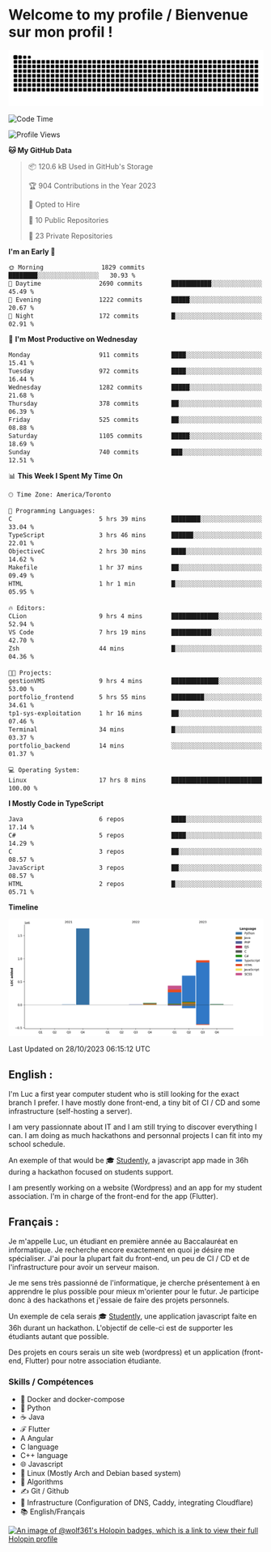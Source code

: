 # Welcome to my profile / Bienvenue sur mon profil !

![snake gif](https://github.com/wolf-361/wolf-361/blob/output/github-contribution-grid-snake.svg)

<!--START_SECTION:waka-->
![Code Time](http://img.shields.io/badge/Code%20Time-431%20hrs%2033%20mins-blue)

![Profile Views](http://img.shields.io/badge/Profile%20Views-0-blue)

**🐱 My GitHub Data** 

> 📦 120.6 kB Used in GitHub's Storage 
 > 
> 🏆 904 Contributions in the Year 2023
 > 
> 💼 Opted to Hire
 > 
> 📜 10 Public Repositories 
 > 
> 🔑 23 Private Repositories 
 > 
**I'm an Early 🐤** 

```text
🌞 Morning                1829 commits        ████████░░░░░░░░░░░░░░░░░   30.93 % 
🌆 Daytime                2690 commits        ███████████░░░░░░░░░░░░░░   45.49 % 
🌃 Evening                1222 commits        █████░░░░░░░░░░░░░░░░░░░░   20.67 % 
🌙 Night                  172 commits         █░░░░░░░░░░░░░░░░░░░░░░░░   02.91 % 
```
📅 **I'm Most Productive on Wednesday** 

```text
Monday                   911 commits         ████░░░░░░░░░░░░░░░░░░░░░   15.41 % 
Tuesday                  972 commits         ████░░░░░░░░░░░░░░░░░░░░░   16.44 % 
Wednesday                1282 commits        █████░░░░░░░░░░░░░░░░░░░░   21.68 % 
Thursday                 378 commits         ██░░░░░░░░░░░░░░░░░░░░░░░   06.39 % 
Friday                   525 commits         ██░░░░░░░░░░░░░░░░░░░░░░░   08.88 % 
Saturday                 1105 commits        █████░░░░░░░░░░░░░░░░░░░░   18.69 % 
Sunday                   740 commits         ███░░░░░░░░░░░░░░░░░░░░░░   12.51 % 
```


📊 **This Week I Spent My Time On** 

```text
🕑︎ Time Zone: America/Toronto

💬 Programming Languages: 
C                        5 hrs 39 mins       ████████░░░░░░░░░░░░░░░░░   33.04 % 
TypeScript               3 hrs 46 mins       ██████░░░░░░░░░░░░░░░░░░░   22.01 % 
ObjectiveC               2 hrs 30 mins       ████░░░░░░░░░░░░░░░░░░░░░   14.62 % 
Makefile                 1 hr 37 mins        ██░░░░░░░░░░░░░░░░░░░░░░░   09.49 % 
HTML                     1 hr 1 min          █░░░░░░░░░░░░░░░░░░░░░░░░   05.95 % 

🔥 Editors: 
CLion                    9 hrs 4 mins        █████████████░░░░░░░░░░░░   52.94 % 
VS Code                  7 hrs 19 mins       ███████████░░░░░░░░░░░░░░   42.70 % 
Zsh                      44 mins             █░░░░░░░░░░░░░░░░░░░░░░░░   04.36 % 

🐱‍💻 Projects: 
gestionVMS               9 hrs 4 mins        █████████████░░░░░░░░░░░░   53.00 % 
portfolio_frontend       5 hrs 55 mins       █████████░░░░░░░░░░░░░░░░   34.61 % 
tp1-sys-exploitation     1 hr 16 mins        ██░░░░░░░░░░░░░░░░░░░░░░░   07.46 % 
Terminal                 34 mins             █░░░░░░░░░░░░░░░░░░░░░░░░   03.37 % 
portfolio_backend        14 mins             ░░░░░░░░░░░░░░░░░░░░░░░░░   01.37 % 

💻 Operating System: 
Linux                    17 hrs 8 mins       █████████████████████████   100.00 % 
```

**I Mostly Code in TypeScript** 

```text
Java                     6 repos             ████░░░░░░░░░░░░░░░░░░░░░   17.14 % 
C#                       5 repos             ████░░░░░░░░░░░░░░░░░░░░░   14.29 % 
C                        3 repos             ██░░░░░░░░░░░░░░░░░░░░░░░   08.57 % 
JavaScript               3 repos             ██░░░░░░░░░░░░░░░░░░░░░░░   08.57 % 
HTML                     2 repos             █░░░░░░░░░░░░░░░░░░░░░░░░   05.71 % 
```



**Timeline**

![Lines of Code chart](https://raw.githubusercontent.com/wolf-361/wolf-361/main/assets/bar_graph.png)


 Last Updated on 28/10/2023 06:15:12 UTC
<!--END_SECTION:waka-->

## English : 

I'm Luc a first year computer student who is still looking for the exact branch I prefer. I have mostly done front-end, a tiny bit of CI / CD and some infrastructure (self-hosting a server).

I am very passionnate about IT and I am still trying to discover everything I can. I am doing as much hackathons and personnal projects I can fit into my school schedule.

An exemple of that would be 🎓 [Studently](https://github.com/wolf-361/Studently-CodeJam12), a javascript app made in 36h during a hackathon focused on students support.

I am presently working on a website (Wordpress) and an app for my student association. I'm in charge of the front-end for the app (Flutter).

## Français :

Je m'appelle Luc, un étudiant en première année au Baccalauréat en informatique. Je recherche encore exactement en quoi je désire me spécialiser. J'ai pour la plupart fait du front-end, un peu de CI / CD et de l'infrastructure pour avoir un serveur maison.

Je me sens très passionné de l'informatique, je cherche présentement à en apprendre le plus possible pour mieux m'orienter pour le futur. Je participe donc à des hackathons et j'essaie de faire des projets personnels.

Un exemple de cela serais 🎓 [Studently](https://github.com/wolf-361/Studently-CodeJam12), une application javascript faite en 36h durant un hackathon. L'objectif de celle-ci est de supporter les étudiants autant que possible.

Des projets en cours serais un site web (wordpress) et un application (front-end, Flutter) pour notre association étudiante.

###  Skills / Compétences

* 🐋 Docker and docker-compose
* 🐍 Python
* ☕ Java
* ℱ Flutter
* A Angular
* C language
* C++ language
* 🌐 Javascript
* 🐧 Linux (Mostly Arch and Debian based system)
* 🧩 Algorithms
* ✍️ Git / Github
* 📜 Infrastructure (Configuration of DNS, Caddy, integrating Cloudflare)
* 📚 English/Français

[![An image of @wolf361's Holopin badges, which is a link to view their full Holopin profile](https://holopin.me/wolf361)](https://holopin.io/@wolf361)


